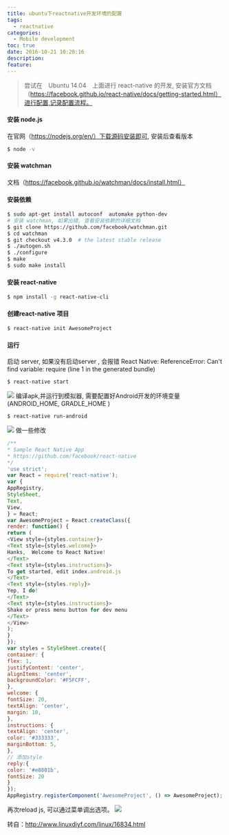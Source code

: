 ```yaml
---
title: ubuntu下reactnative开发环境的配置
tags:
  - reactnative
categories:
  - Mobile development
toc: true
date: 2016-10-21 10:20:16
description: 
feature:
---
```



>尝试在　Ubuntu 14.04　上面进行 react-native 的开发, 安装官方文档（https://facebook.github.io/react-native/docs/getting-started.html）进行配置,记录配置流程。

#### 安装 node.js
在官网（https://nodejs.org/en/）下载源码安装即可, 安装后查看版本
``` bash
$ node -v
```

#### 安装 watchman
文档（https://facebook.github.io/watchman/docs/install.html）
<!-- more -->
#### 安装依赖
``` bash
$ sudo apt-get install autoconf  automake python-dev
# 安装 watchman, 如果出错, 查看安装依赖的详细文档
$ git clone https://github.com/facebook/watchman.git
$ cd watchman
$ git checkout v4.3.0  # the latest stable release
$ ./autogen.sh
$ ./configure
$ make
$ sudo make install
```

#### 安装 react-native
``` bash
$ npm install -g react-native-cli
```

#### 创建react-native 项目
``` bash
$ react-native init AwesomeProject
```

#### 运行
启动 server, 如果没有启动server , 会报错 React Native: ReferenceError: Can't find variable: require (line 1 in the generated bundle)
``` bash
$ react-native start 
```
![](http://www.linuxdiyf.com/linux/uploads/allimg/151227/2-15122F94H4194.jpg)
编译apk,并运行到模拟器, 需要配置好Android开发的环境变量(ANDROID_HOME, GRADLE_HOME )
``` bash
$ react-native run-android
```
![](http://www.linuxdiyf.com/linux/uploads/allimg/151227/2-15122F94IAW.jpg)
做一些修改
``` js
/**
* Sample React Native App
* https://github.com/facebook/react-native
*/
'use strict';
var React = require('react-native');
var {
AppRegistry,
StyleSheet,
Text,
View,
} = React;
var AwesomeProject = React.createClass({
render: function() {
return (
<View style={styles.container}>
<Text style={styles.welcome}>
Hanks,  Welcome to React Native!
</Text>
<Text style={styles.instructions}>
To get started, edit index.android.js
</Text>
<Text style={styles.reply}>
Yep, I do!
</Text>
<Text style={styles.instructions}>
Shake or press menu button for dev menu
</Text>
</View>
);
}
});
var styles = StyleSheet.create({
container: {
flex: 1,
justifyContent: 'center',
alignItems: 'center',
backgroundColor: '#F5FCFF',
},
welcome: {
fontSize: 20,
textAlign: 'center',
margin: 10,
},
instructions: {
textAlign: 'center',
color: '#333333',
marginBottom: 5,
},
// 添加style
reply:{
color: '#e8801b',
fontSize: 20
}
});
AppRegistry.registerComponent('AwesomeProject', () => AwesomeProject);
```
再次reload js, 可以通过菜单调出选项。
![](http://www.linuxdiyf.com/linux/uploads/allimg/151227/2-15122F94K2221.jpg)

转自：http://www.linuxdiyf.com/linux/16834.html
